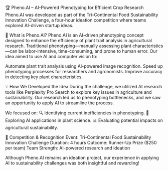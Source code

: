 🏆 Pheno.AI – AI-Powered Phenotyping for Efficient Crop Research
Pheno.AI was developed as part of the Tri-Continental Food Sustainability Innovation Challenge, a four-hour ideation competition where teams explored AI-driven startup ideas.

🌱 What is Pheno.AI?
Pheno.AI is an AI-driven phenotyping concept designed to enhance the efficiency of plant trait analysis in agricultural research. Traditional phenotyping—manually assessing plant characteristics—can be labor-intensive, time-consuming, and prone to human error. Our idea aimed to use AI and computer vision to:

Automate plant trait analysis using AI-powered image recognition.
Speed up phenotyping processes for researchers and agronomists.
Improve accuracy in detecting key plant characteristics.

💡 How We Developed the Idea
During the challenge, we utilized AI research tools like Perplexity Pro Search to explore key issues in agriculture and sustainability. Our research led us to phenotyping bottlenecks, and we saw an opportunity to apply AI to streamline the process.

We focused on:
🔍 Identifying current inefficiencies in phenotyping.
🤖 Exploring AI applications in plant science.
📊 Evaluating potential impacts on agricultural sustainability.

🏅 Competition & Recognition
Event: Tri-Continental Food Sustainability Innovation Challenge
Duration: 4 hours
Outcome: Runner-Up Prize ($250 per team)
Team Strength: AI-powered research and ideation

Although Pheno.AI remains an ideation project, our experience in applying AI to sustainability challenges was both insightful and rewarding!
